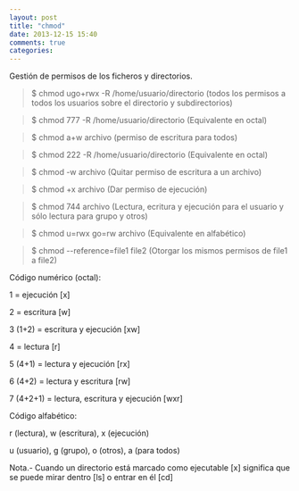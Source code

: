 ```yaml
---
layout: post
title: "chmod"
date: 2013-12-15 15:40
comments: true
categories: 
---
```

Gestión de permisos de los ficheros y directorios.

>$ chmod ugo+rwx -R /home/usuario/directorio  (todos los permisos a todos los usuarios sobre el directorio y subdirectorios)

>$ chmod 777 -R /home/usuario/directorio (Equivalente en octal)

>$ chmod a+w archivo (permiso de escritura para todos)

>$ chmod 222 -R /home/usuario/directorio (Equivalente en octal)

>$ chmod -w archivo (Quitar permiso de escritura a un archivo)

>$ chmod +x archivo (Dar permiso de ejecución)

>$ chmod 744 archivo (Lectura, ecritura y ejecución para el usuario y sólo lectura para grupo y otros)

>$ chmod u=rwx go=rw archivo (Equivalente en alfabético)

>$ chmod --reference=file1 file2 (Otorgar los mismos permisos de file1 a file2)

Código numérico (octal):

1 = ejecución [x]

2 = escritura [w]

3 (1+2) = escritura y ejecución [xw]

4 = lectura [r]

5 (4+1) = lectura y ejecución [rx]

6 (4+2) = lectura y escritura [rw]

7 (4+2+1) = lectura, escritura y ejecución [wxr]

Código alfabético:

r (lectura), w (escritura), x (ejecución)

u (usuario), g (grupo), o (otros), a (para todos)

Nota.- Cuando un directorio está marcado como ejecutable [x] significa que se puede mirar dentro [ls] o entrar en él [cd]

